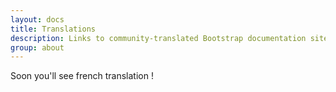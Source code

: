 ```yaml
---
layout: docs
title: Translations
description: Links to community-translated Bootstrap documentation sites.
group: about
---
```


Soon you'll see french translation !
